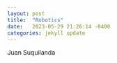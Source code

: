```yaml
---
layout: post
title:  "Robotics"
date:   2023-05-29 21:26:14 -0400
categories: jekyll update
---
```


Juan Suquilanda